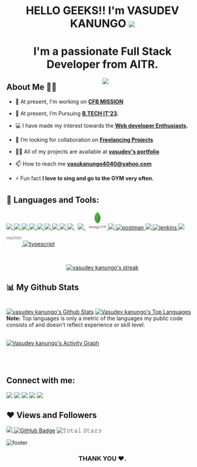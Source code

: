 
<h1 align="center">HELLO GEEKS!! I'm VASUDEV KANUNGO <img src="https://raw.githubusercontent.com/MartinHeinz/MartinHeinz/master/wave.gif" width="30px"></h1>
<h1 align="center">I'm a passionate Full Stack Developer from AITR.</h1>
<a href="#"><img align="right"  src="https://blush.design/api/download?shareUri=Gv5IKXN_YCe0GHZy&c=Skin_0%7Eb75858-0.2%7Eca8f67&w=800&h=800&fm=png" width="50%" heigth="auto"/></a>


##  About Me 🙋‍♂

- 🔭 At present, I'm working on  **[CFB MISSION](#)**

- 🌱 At present, I’m Pursuing **[B.TECH IT'23](#).**

- 💻 I have made my interest towards the **[Web developer Enthusiasts](#).**

- 👯 I’m looking for collaboration on **[Freelancing Projects](#)**

- 👨‍💻 All of my projects are available at **[vasudev's portfolio](https://vasudevportfolio.herokuapp.com/)**

- 📫 How to reach me **vasukanungo4040@yahoo.com**
  
- ⚡ Fun fact **I love to sing and go to the GYM very often.**

## 🚀 Languages and Tools:

<p align="left"> 
    <a href="https://www.java.com" target="_blank"> <img src="https://img.icons8.com/color/48/000000/java-coffee-cup-logo.png"/> </a>
    <a href="https://reactjs.org/" target="_blank"> <img src="https://img.icons8.com/color/48/000000/react-native.png"/> </a>
    <a href="https://spring.io/projects/spring-boot" target="_blank"> <img src="https://img.icons8.com/color/48/000000/spring-logo.png"/> </a> 
    <a href="https://developer.mozilla.org/en-US/docs/Web/JavaScript" target="_blank"> <img src="https://img.icons8.com/color/48/000000/javascript.png"/> </a> 
    <a href="https://www.w3.org/html/" target="_blank"> <img src="https://img.icons8.com/color/48/000000/html-5.png"/> </a> 
    <a href="https://www.w3schools.com/css/" target="_blank"> <img src="https://img.icons8.com/color/48/000000/css3.png"/> </a> 
    <a href="https://getbootstrap.com" target="_blank"> <img src="https://img.icons8.com/color/48/000000/bootstrap.png"/> </a> 
    <a href="https://www.python.org" target="_blank"> <img src="https://img.icons8.com/color/48/000000/python.png"/> </a> 
    <a style="padding-right:8px;" href="https://nodejs.org" target="_blank"> <img src="https://img.icons8.com/color/48/000000/nodejs.png"/> </a> 
    <a style="padding-right:8px;" href="https://www.mysql.com/" target="_blank"> <img src="https://img.icons8.com/fluent/50/000000/mysql-logo.png"/> </a>
    <a href="https://www.mongodb.com/" target="_blank"> <img src="https://raw.githubusercontent.com/devicons/devicon/master/icons/mongodb/mongodb-original-wordmark.svg" alt="mongodb" width="48" height="48"/> </a> 
    <a href="https://firebase.google.com/" target="_blank"> <img src="https://img.icons8.com/color/48/000000/firebase.png"/> </a> 
    <a href="https://postman.com" target="_blank"> <img src="https://www.vectorlogo.zone/logos/getpostman/getpostman-icon.svg" alt="postman" width="45" height="45"/> </a>   
    <a href="https://git-scm.com/" target="_blank"> <img src="https://img.icons8.com/color/48/000000/git.png"/> </a> 
    <a href="https://www.jenkins.io" target="_blank"> <img src="https://www.vectorlogo.zone/logos/jenkins/jenkins-icon.svg" alt="jenkins" width="48" height="48"/> </a> 
    <a href="https://redux.js.org" target="_blank"> <img src="https://img.icons8.com/color/48/000000/redux.png"/> </a>
    <a href="https://expressjs.com" target="_blank"> <img src="https://raw.githubusercontent.com/devicons/devicon/master/icons/express/express-original-wordmark.svg" alt="express" width="40" height="40"/> </a>
    <a href="https://www.typescriptlang.org/" target="_blank"><img src="https://img.icons8.com/color/48/000000/typescript.png" alt="typescript" width="40" height="40"/> </a>
</p>

<!-- [![React Badge](https://img.shields.io/badge/-React-61DBFB?style=for-the-badge&labelColor=black&logo=react&logoColor=61DBFB)](#)  [![Javascript Badge](https://img.shields.io/badge/-Javascript-F0DB4F?style=for-the-badge&labelColor=black&logo=javascript&logoColor=F0DB4F)](#) [![Typescript Badge](https://img.shields.io/badge/-Typescript-007acc?style=for-the-badge&labelColor=black&logo=typescript&logoColor=007acc)](#) [![Nodejs Badge](https://img.shields.io/badge/-Nodejs-3C873A?style=for-the-badge&labelColor=black&logo=node.js&logoColor=3C873A)](#) [![GraphQL Badge](https://img.shields.io/badge/-GraphQl-e535ab?style=for-the-badge&labelColor=black&logo=node.js&logoColor=e535ab)](#) -->
<br/>

<p align="center">
    <a href="https://github.com/vsu2705/github-readme-streak-stats">
        <img title="🔥 Get streak stats for your profile at git.io/streak-stats" alt="vasudev kanungo's streak" src="https://github-readme-streak-stats.herokuapp.com/?user=Vasu2705&theme=black-ice&hide_border=true&stroke=0000&background=060A0CD0"/>
    </a>
</p>

## 📊 My Github Stats

  <br/>
    <a href="https://github.com/Vasu2705/github-readme-stats"><img alt="vasudev kanungo's Github Stats" src="https://github-readme-stats.vercel.app/api?username=Vasu2705&show_icons=true&count_private=true&theme=react&hide_border=true&bg_color=0D1117" /></a>
  <a href="https://github.com/Vasu2705/github-readme-stats"><img alt="Vasudev kanungo's Top Languages" src="https://github-readme-stats.vercel.app/api/top-langs/?username=Vasu2705&langs_count=8&count_private=true&layout=compact&theme=react&hide_border=true&bg_color=0D1117" /></a>
  <br/>
  <b>Note:</b> Top languages is only a metric of the languages my public code consists of and doesn't reflect experience or skill level.


<br/>
<br/>

<a href="https://github.com/vasu2705/github-readme-activity-graph"><img alt="Vasudev kanungo's Activity Graph" src="https://activity-graph.herokuapp.com/graph?username=Vasu2705&bg_color=0D1117&color=5BCDEC&line=5BCDEC&point=FFFFFF&hide_border=true" /></a>

<br/>
<br/>

## Connect with me:
<p align="left">

<a href = "https://linkedin.com/in/vasudev-kanungo-aa9590153"><img src="https://img.icons8.com/fluent/48/000000/linkedin.png"/></a>
<a href = "https://twitter.com/KanungoVasudev?s=08"><img src="https://img.icons8.com/fluent/48/000000/twitter.png"/></a>
<a href = "https://www.instagram.com/vasu2705_?r=nametag"><img src="https://img.icons8.com/fluent/48/000000/instagram-new.png"/></a>
<a href = "https://codepen.io/vasu27"><img src="https://img.icons8.com/ios-filled/50/000000/codepen.png"/></a>
<a href = "https://www.behance.net/vasukanungo"><img src="https://img.icons8.com/color/50/000000/behance.png"/></a>


</p>

## ❤ Views and Followers
<a href="https://github.com/Vasu2705/github-profile-views-counter">
    <img src="https://komarev.com/ghpvc/?username=Vasu2705">
</a>
<a href="https://github.com/Vasu2705?tab=followers"><img src="https://img.shields.io/github/followers/Vasu2705?label=Followers&style=social" alt="GitHub Badge"></a>
<img src="https://img.shields.io/github/stars/Vasu2705?label=Stars" alt="𝚃𝚘𝚝𝚊𝚕 𝚂𝚝𝚊𝚛𝚜">
</p>

![footer](https://github.com/JayantGoel001/JayantGoel001/blob/master/PNG/footer.png)
  <br/>
<h3 align="center">THANK YOU ❤.</h3>
  <br/>
